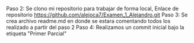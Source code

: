 Paso 2: Se clono mi repositorio para trabajar de forma local, Enlace de repositorio https://github.com/alejoca7/Examen_1_Alejandro.git
Paso 3: Se crea archivo readme.md en donde se estara comentando todos los realizado a partir del paso 2
Paso 4: Realizamos un commit inicial bajo la etiqueta "Primer Parcial"